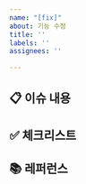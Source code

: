 ```yaml
---
name: "[fix]"
about: 기능 수정
title: ''
labels: ''
assignees: ''

---
```


## 📋 이슈 내용
        
## ✅ 체크리스트
        
## 📚 레퍼런스
